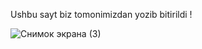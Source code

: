 Ushbu sayt biz tomonimizdan yozib bitirildi !




![Снимок экрана (3)](https://github.com/sardor0320/Day-1/assets/171253303/16f2e249-c94d-4c5f-a767-df570f8948c0)
